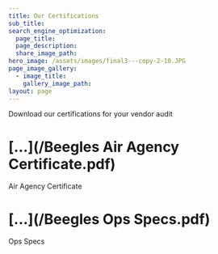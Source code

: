 ```yaml
---
title: Our Certifications
sub_title:
search_engine_optimization:
  page_title:
  page_description:
  share_image_path:
hero_image: /assets/images/final3---copy-2-10.JPG
page_image_gallery:
  - image_title:
    gallery_image_path:
layout: page
---
```


Download our certifications for your vendor audit

# **[…](/Beegles Air Agency Certificate.pdf)&nbsp;**

Air Agency Certificate

# **[...](/Beegles Ops Specs.pdf)**

Ops Specs